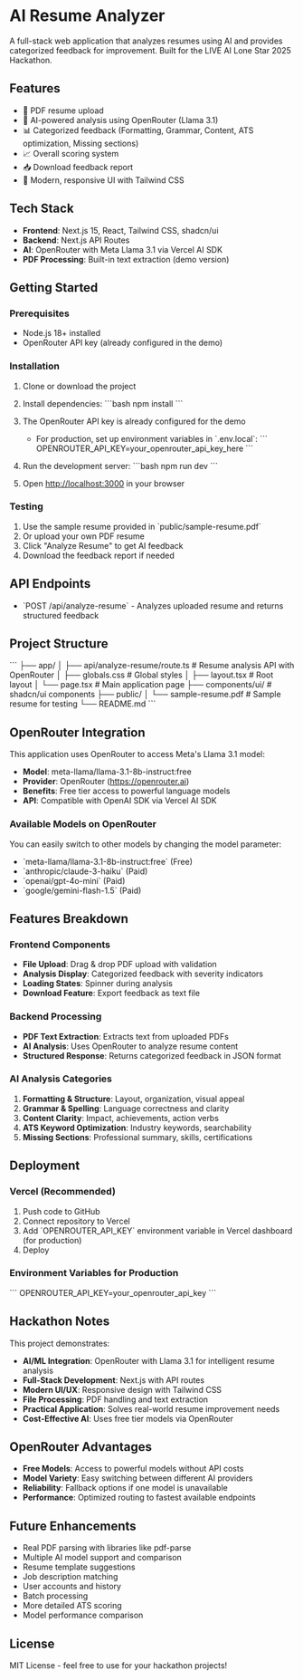 # AI Resume Analyzer

A full-stack web application that analyzes resumes using AI and provides categorized feedback for improvement. Built for the LIVE AI Lone Star 2025 Hackathon.

## Features

- 📄 PDF resume upload
- 🤖 AI-powered analysis using OpenRouter (Llama 3.1)
- 📊 Categorized feedback (Formatting, Grammar, Content, ATS optimization, Missing sections)
- 📈 Overall scoring system
- 📥 Download feedback report
- 🎨 Modern, responsive UI with Tailwind CSS

## Tech Stack

- **Frontend**: Next.js 15, React, Tailwind CSS, shadcn/ui
- **Backend**: Next.js API Routes
- **AI**: OpenRouter with Meta Llama 3.1 via Vercel AI SDK
- **PDF Processing**: Built-in text extraction (demo version)

## Getting Started

### Prerequisites

- Node.js 18+ installed
- OpenRouter API key (already configured in the demo)

### Installation

1. Clone or download the project
2. Install dependencies:
   \`\`\`bash
   npm install
   \`\`\`

3. The OpenRouter API key is already configured for the demo
   - For production, set up environment variables in \`.env.local\`:
   \`\`\`
   OPENROUTER_API_KEY=your_openrouter_api_key_here
   \`\`\`

4. Run the development server:
   \`\`\`bash
   npm run dev
   \`\`\`

5. Open [http://localhost:3000](http://localhost:3000) in your browser

### Testing

1. Use the sample resume provided in \`public/sample-resume.pdf\`
2. Or upload your own PDF resume
3. Click "Analyze Resume" to get AI feedback
4. Download the feedback report if needed

## API Endpoints

- \`POST /api/analyze-resume\` - Analyzes uploaded resume and returns structured feedback

## Project Structure

\`\`\`
├── app/
│   ├── api/analyze-resume/route.ts    # Resume analysis API with OpenRouter
│   ├── globals.css                    # Global styles
│   ├── layout.tsx                     # Root layout
│   └── page.tsx                       # Main application page
├── components/ui/                     # shadcn/ui components
├── public/
│   └── sample-resume.pdf             # Sample resume for testing
└── README.md
\`\`\`

## OpenRouter Integration

This application uses OpenRouter to access Meta's Llama 3.1 model:
- **Model**: meta-llama/llama-3.1-8b-instruct:free
- **Provider**: OpenRouter (https://openrouter.ai)
- **Benefits**: Free tier access to powerful language models
- **API**: Compatible with OpenAI SDK via Vercel AI SDK

### Available Models on OpenRouter

You can easily switch to other models by changing the model parameter:
- \`meta-llama/llama-3.1-8b-instruct:free\` (Free)
- \`anthropic/claude-3-haiku\` (Paid)
- \`openai/gpt-4o-mini\` (Paid)
- \`google/gemini-flash-1.5\` (Paid)

## Features Breakdown

### Frontend Components
- **File Upload**: Drag & drop PDF upload with validation
- **Analysis Display**: Categorized feedback with severity indicators
- **Loading States**: Spinner during analysis
- **Download Feature**: Export feedback as text file

### Backend Processing
- **PDF Text Extraction**: Extracts text from uploaded PDFs
- **AI Analysis**: Uses OpenRouter to analyze resume content
- **Structured Response**: Returns categorized feedback in JSON format

### AI Analysis Categories
1. **Formatting & Structure**: Layout, organization, visual appeal
2. **Grammar & Spelling**: Language correctness and clarity
3. **Content Clarity**: Impact, achievements, action verbs
4. **ATS Keyword Optimization**: Industry keywords, searchability
5. **Missing Sections**: Professional summary, skills, certifications

## Deployment

### Vercel (Recommended)
1. Push code to GitHub
2. Connect repository to Vercel
3. Add \`OPENROUTER_API_KEY\` environment variable in Vercel dashboard (for production)
4. Deploy

### Environment Variables for Production
\`\`\`
OPENROUTER_API_KEY=your_openrouter_api_key
\`\`\`

## Hackathon Notes

This project demonstrates:
- **AI/ML Integration**: OpenRouter with Llama 3.1 for intelligent resume analysis
- **Full-Stack Development**: Next.js with API routes
- **Modern UI/UX**: Responsive design with Tailwind CSS
- **File Processing**: PDF handling and text extraction
- **Practical Application**: Solves real-world resume improvement needs
- **Cost-Effective AI**: Uses free tier models via OpenRouter

## OpenRouter Advantages

- **Free Models**: Access to powerful models without API costs
- **Model Variety**: Easy switching between different AI providers
- **Reliability**: Fallback options if one model is unavailable
- **Performance**: Optimized routing to fastest available endpoints

## Future Enhancements

- Real PDF parsing with libraries like pdf-parse
- Multiple AI model support and comparison
- Resume template suggestions
- Job description matching
- User accounts and history
- Batch processing
- More detailed ATS scoring
- Model performance comparison

## License

MIT License - feel free to use for your hackathon projects!
